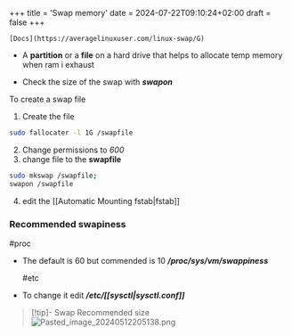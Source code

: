 +++
title = 'Swap memory'
date = 2024-07-22T09:10:24+02:00
draft = false
+++

    [Docs](https://averagelinuxuser.com/linux-swap/G)
- A **partition** or a **file** on a hard drive that helps to allocate temp memory when ram i exhaust 

- Check the size of the swap with 
	 ***swapon***

To create a swap file 
1. Create the file
```bash
sudo fallocater -l 1G /swapfile
```
2. Change permissions to *600*
3. change file to the **swapfile**
```bash
sudo mkswap /swapfile;
swapon /swapfile
```
4. edit the [[Automatic Mounting fstab|fstab]]

### Recommended swapiness
#proc 
- The default is 60 but commended is 10
	***/proc/sys/vm/swappiness***

	#etc 
- To change it edit
	***/etc/[[sysctl|sysctl.conf]]***

>[!tip]- Swap Recommended size 
>![Pasted_image_20240512205138.png](/Notes/Pasted_image_20240512205138.png)